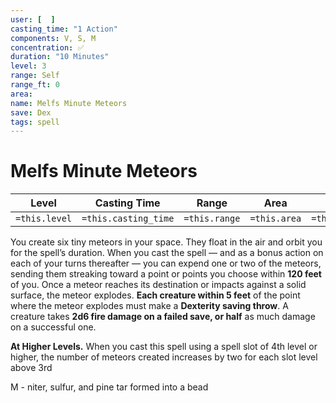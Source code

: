 ```yaml
---
user: [  ]
casting_time: "1 Action"
components: V, S, M
concentration: ✅
duration: "10 Minutes"
level: 3
range: Self
range_ft: 0
area: 
name: Melfs Minute Meteors
save: Dex
tags: spell
---
```

# Melfs Minute Meteors

| **Level** | **Casting Time** | **Range** | **Area** | **Duration** | **Save** | **Components** | **Concentration** |
|:---:|:---:|:---:|:---:|:---:|:---:|:---:|:---:|
| `=this.level` | `=this.casting_time` | `=this.range` | `=this.area` | `=this.duration` | `=this.save` | `=this.components` | `=this.concentration` |

You create six tiny meteors in your space. They float in the air and orbit you for the spell’s duration. When you cast the spell — and as a bonus action on each of your turns thereafter — you can expend one or two of the meteors, sending them streaking toward a point or points you choose within **120 feet** of you. Once a meteor reaches its destination or impacts against a solid surface, the meteor explodes. **Each creature within 5 feet** of the point where the meteor explodes must make a **Dexterity saving throw**. A creature takes **2d6 fire damage on a failed save, or half** as much damage on a successful one.

**At Higher Levels.** When you cast this spell using a spell slot of 4th level or higher, the number of meteors created increases by two for each slot level above 3rd

M - niter, sulfur, and pine tar formed into a bead